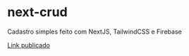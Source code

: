 # next-crud

Cadastro simples feito com NextJS, TailwindCSS e Firebase

[Link publicado](https://next-crud-woad-seven.vercel.app/)
